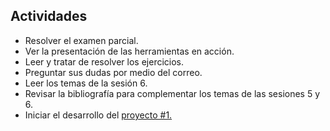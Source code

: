 ## Actividades

* Resolver el examen parcial.
* Ver la presentación de las herramientas en acción.
* Leer y tratar de resolver los ejercicios.
* Preguntar sus dudas por medio del correo.
* Leer los temas de la sesión 6\.
* Revisar la bibliografía para complementar los temas de las sesiones 5 y 6.
* Iniciar el desarrollo del [proyecto #1.](../proyectos/proy1v.md)

